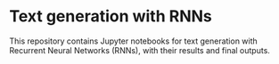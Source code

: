 # Text generation with RNNs
This repository contains Jupyter notebooks for text generation with Recurrent Neural Networks (RNNs), with their results and final outputs.
